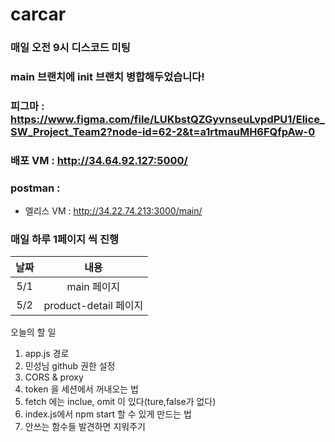 # carcar

### 매일 오전 9시 디스코드 미팅
### main 브랜치에 init 브랜치 병합해두었습니다!

### 피그마 : https://www.figma.com/file/LUKbstQZGyvnseuLvpdPU1/Elice_SW_Project_Team2?node-id=62-2&t=a1rtmauMH6FQfpAw-0
### 배포 VM : http://34.64.92.127:5000/
### postman : 

- 엘리스 VM : http://34.22.74.213:3000/main/




### 매일 하루 1페이지 씩 진행


|날짜 | 내용 |
|:---:|:---:|
| 5/1| main 페이지|
| 5/2| product-detail 페이지 |


오늘의 할 일
1. app.js 경로
2. 민성님 github 권한 설정
3. CORS & proxy
4. token 을 세션에서 꺼내오는 법
5. fetch 에는 inclue, omit 이 있다(ture,false가 없다) 
6. index.js에서 npm start 할 수 있게 만드는 법
7. 안쓰는 함수들 발견하면 지워주기
